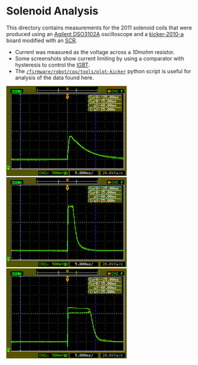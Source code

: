 # Solenoid Analysis

This directory contains measurements for the 2011 solenoid coils that were produced using an [Agilent DSO3102A](http://www.keysight.com/en/pd-580288-pn-DSO3102A/oscilloscope-100-mhz?&cc=US&lc=eng) oscilloscope and a [kicker-2010-a](https://github.com/RoboJackets/robocup-pcb/tree/master/archive-pcb/kicker-2010-a) board modified with an [SCR](http://en.wikipedia.org/wiki/Silicon-controlled_rectifier).
* Current was measured as the voltage across a *10mohm* resistor.
* Some screenshots show current limiting by using a comparator with hysteresis to control the [IGBT](http://en.wikipedia.org/wiki/Insulated-gate_bipolar_transistor).
* The [`/firmware/robot/cpu/tools/plot-kicker`](../../tools/plot-kicker) python script is useful for analysis of the data found here.

![Oscilloscope Capture Chipping](chip_scr_vid9.png)
![Oscilloscope Capture Kicking](kick_scr_vid4.png)
![Oscilloscope Capture Kicking & Current Limited](kick_ilimit_vid1.png)